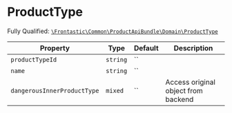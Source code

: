 #  ProductType

Fully Qualified: [`\Frontastic\Common\ProductApiBundle\Domain\ProductType`](../../../../src/php/ProductApiBundle/Domain/ProductType.php)



Property|Type|Default|Description
--------|----|-------|-----------
`productTypeId`|`string`|``|
`name`|`string`|``|
`dangerousInnerProductType`|`mixed`|``|Access original object from backend

